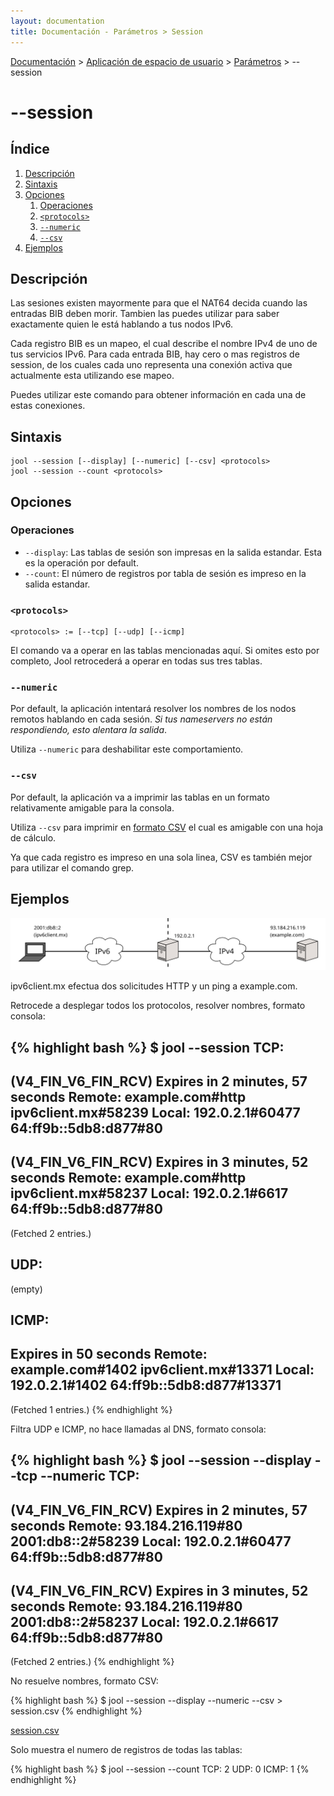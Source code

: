 ```yaml
---
layout: documentation
title: Documentación - Parámetros > Session
---
```


[Documentación](esp-doc-index.html) > [Aplicación de espacio de usuario](esp-doc-index.html#aplicacin-de-espacio-de-usuario) > [Parámetros](esp-usr-flags.html) > \--session

# \--session

## Índice

1. [Descripción](#descripcin)
2. [Sintaxis](#sintaxis)
3. [Opciones](#opciones)
   1. [Operaciones](#operaciones)
   2. [`<protocols>`](#protocols)
   3. [`--numeric`](#numeric)
   4. [`--csv`](#csv)
4. [Ejemplos](#ejemplos)

## Descripción

Las sesiones existen mayormente para que el NAT64 decida cuando las entradas BIB deben morir. Tambien las puedes utilizar para saber exactamente quien le está hablando a tus nodos IPv6.

Cada registro BIB es un mapeo, el cual describe el nombre IPv4 de uno de tus servicios IPv6. Para cada entrada BIB, hay cero o mas registros de session, de los cuales cada uno representa una conexión activa que actualmente esta utilizando ese mapeo. 

Puedes utilizar este comando para obtener información en cada una de estas conexiones.

## Sintaxis

	jool --session [--display] [--numeric] [--csv] <protocols>
	jool --session --count <protocols>

## Opciones

### Operaciones

* `--display`: Las tablas de sesión son impresas en la salida estandar. Esta es la operación por default.
* `--count`: El número de registros por tabla de sesión es impreso en la salida estandar.

### `<protocols>`

	<protocols> := [--tcp] [--udp] [--icmp]

El comando va a operar en las tablas mencionadas aquí. Si omites esto por completo, Jool retrocederá a operar en todas sus tres tablas.


### `--numeric`

Por default, la aplicación intentará resolver los nombres de los nodos remotos hablando en cada sesión. _Si tus nameservers no están respondiendo, esto alentara la salida_.

Utiliza `--numeric` para deshabilitar este comportamiento.

### `--csv`

Por default, la aplicación va a imprimir las tablas en un formato relativamente amigable para la consola.

Utiliza `--csv` para imprimir en [formato CSV](http://es.wikipedia.org/wiki/CSV) el cual es amigable con una hoja de cálculo.

Ya que cada registro es impreso en una sola linea,  CSV es también mejor para utilizar el comando grep.

## Ejemplos

![Fig.1 - Red para ejemplo de sesión](images/usr-session.svg)

ipv6client.mx efectua dos solicitudes HTTP y un ping a example.com.

Retrocede a desplegar todos los protocolos, resolver nombres, formato consola:

{% highlight bash %}
$ jool --session
TCP:
---------------------------------
(V4_FIN_V6_FIN_RCV) Expires in 2 minutes, 57 seconds
Remote: example.com#http	ipv6client.mx#58239
Local: 192.0.2.1#60477		64:ff9b::5db8:d877#80
---------------------------------
(V4_FIN_V6_FIN_RCV) Expires in 3 minutes, 52 seconds
Remote: example.com#http	ipv6client.mx#58237
Local: 192.0.2.1#6617		64:ff9b::5db8:d877#80
---------------------------------
  (Fetched 2 entries.)

UDP:
---------------------------------
  (empty)

ICMP:
---------------------------------
Expires in 50 seconds
Remote: example.com#1402	ipv6client.mx#13371
Local: 192.0.2.1#1402		64:ff9b::5db8:d877#13371
---------------------------------
  (Fetched 1 entries.)
{% endhighlight %}

Filtra UDP e ICMP, no hace llamadas al DNS, formato consola:

{% highlight bash %}
$ jool --session --display --tcp --numeric
TCP:
---------------------------------
(V4_FIN_V6_FIN_RCV) Expires in 2 minutes, 57 seconds
Remote: 93.184.216.119#80	2001:db8::2#58239
Local: 192.0.2.1#60477		64:ff9b::5db8:d877#80
---------------------------------
(V4_FIN_V6_FIN_RCV) Expires in 3 minutes, 52 seconds
Remote: 93.184.216.119#80	2001:db8::2#58237
Local: 192.0.2.1#6617		64:ff9b::5db8:d877#80
---------------------------------
  (Fetched 2 entries.)
{% endhighlight %}

No resuelve nombres, formato CSV:

{% highlight bash %}
$ jool --session --display --numeric --csv > session.csv
{% endhighlight %}

[session.csv](obj/session.csv)

Solo muestra el numero de registros de todas las tablas:

{% highlight bash %}
$ jool --session --count
TCP: 2
UDP: 0
ICMP: 1
{% endhighlight %}

